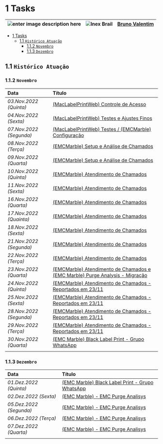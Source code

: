 # 1 Tasks

| ![enter image description here](https://www.foxconn.com.br/img/logo.png) | ![Inex Brail](https://www.inexbr.com.br/wp-content/uploads/2022/07/logo-inex-azul.png) | [Bruno Valentim](mailto:Bruno.Valentim@inex.com.br)
| :--- | :---: | ---: |

- [1 Tasks](#1-tasks)
  - [1.1 `Histórico Atuação`](#11-histórico-atuação)
    - [1.1.2 `Novembro`](#112-novembro)
    - [1.1.3 `Dezembro`](#113-dezembro)


## 1.1 `Histórico Atuação`

### 1.1.2 `Novembro`
| Data | Título |
| :--- | :--- |
| *03.Nov.2022 (Quinta)* | [(MacLabelPrintWeb) Controle de Acesso](./03112022.md) |
| *04.Nov.2022 (Sexta)* | [(MacLabelPrintWeb) Testes e Ajustes Finos](./04112022.md) |
| *07.Nov.2022 (Segunda)* | [(MacLabelPrintWeb) Testes / (EMCMarble) Configuração](./07112022.md) |
| *08.Nov.2022 (Terça)* | [(EMCMarble) Setup e Análise de Chamados](./08112022.md) |
| *09.Nov.2022 (Quarta)* | [(EMCMarble) Setup e Análise de Chamados](./09112022.md) |
| *10.Nov.2022 (Quinta)* | [(EMCMarble) Atendimento de Chamados](./10112022.md) |
| *11.Nov.2022 (Sexta)* | [(EMCMarble) Atendimento de Chamados](./11112022.md) |
| *16.Nov.2022 (Quarta)* | [(EMCMarble) Atendimento de Chamados](./16112022.md) |
| *17.Nov.2022 (Quainta)* | [(EMCMarble) Atendimento de Chamados](./17112022.md) |
| *18.Nov.2022 (Sexta)* | [(EMCMarble) Atendimento de Chamados](./18112022.md) |
| *21.Nov.2022 (Segunda)* | [(EMCMarble) Atendimento de Chamados](./21112022.md) |
| *22.Nov.2022 (Terça)* | [(EMCMarble) Atendimento de Chamados](./22112022.md) |
| *23.Nov.2022 (Quarta)* | [(EMCMarble) Atendimento de Chamados  e (EMC Marble) Purge Analysis - Migração](./23112022.md) |
| *24.Nov.2022 (Quinta)* | [(EMCMarble) Atendimento de Chamados - Reportados em 23/11](./24112022.md) |
| *25.Nov.2022 (Sexta)* | [(EMCMarble) Atendimento de Chamados - Reportados em 23/11](./25112022.md) |
| *28.Nov.2022 (Segunda)* | [(EMCMarble) Atendimento de Chamados - Reportados em 23/11](./28112022.md) |
| *29.Nov.2022 (Terça)* | [(EMCMarble) Atendimento de Chamados - Reportados em 23/11](./29112022.md) |
| *30.Nov.2022 (Quarta)* | [(EMC Marble) Black Label Print - Grupo WhatsApp](./30112022.md) |
|  |  |

### 1.1.3 `Dezembro`
| Data | Título |
| :--- | :--- |
| *01.Dez.2022 (Quinta)* | [(EMC Marble) Black Label Print - Grupo WhatsApp](./01122022.md) |
| *02.Dez.2022 (Sexta)* | [(EMC Marble) - EMC Purge Analisys](./02122022.md) |
| *05.Dez.2022 (Segunda)* | [(EMC Marble) - EMC Purge Analisys](./05122022.md) |
| *06.Dez.2022 (Terça)* | [(EMC Marble) - EMC Purge Analisys](./06122022.md) |
| *07.Dez.2022 (Quarta)* | [(EMC Marble) - EMC Purge Analisys](./07122022.md) |
|  |  |